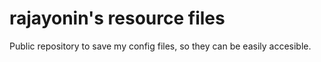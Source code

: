# rajayonin's resource files

Public repository to save my config files, so they can be easily accesible.

